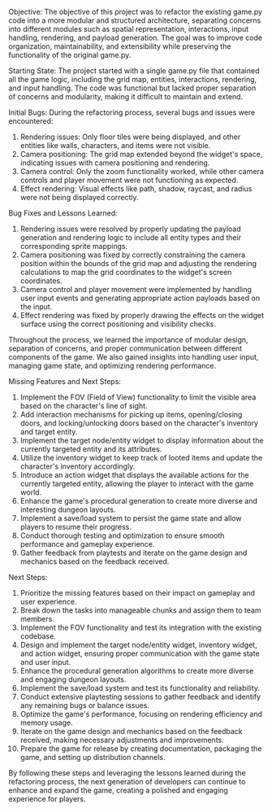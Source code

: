 Objective:
The objective of this project was to refactor the existing game.py code into a more modular and structured architecture, separating concerns into different modules such as spatial representation, interactions, input handling, rendering, and payload generation. The goal was to improve code organization, maintainability, and extensibility while preserving the functionality of the original game.py.

Starting State:
The project started with a single game.py file that contained all the game logic, including the grid map, entities, interactions, rendering, and input handling. The code was functional but lacked proper separation of concerns and modularity, making it difficult to maintain and extend.

Initial Bugs:
During the refactoring process, several bugs and issues were encountered:
1. Rendering issues: Only floor tiles were being displayed, and other entities like walls, characters, and items were not visible.
2. Camera positioning: The grid map extended beyond the widget's space, indicating issues with camera positioning and rendering.
3. Camera control: Only the zoom functionality worked, while other camera controls and player movement were not functioning as expected.
4. Effect rendering: Visual effects like path, shadow, raycast, and radius were not being displayed correctly.

Bug Fixes and Lessons Learned:
1. Rendering issues were resolved by properly updating the payload generation and rendering logic to include all entity types and their corresponding sprite mappings.
2. Camera positioning was fixed by correctly constraining the camera position within the bounds of the grid map and adjusting the rendering calculations to map the grid coordinates to the widget's screen coordinates.
3. Camera control and player movement were implemented by handling user input events and generating appropriate action payloads based on the input.
4. Effect rendering was fixed by properly drawing the effects on the widget surface using the correct positioning and visibility checks.

Throughout the process, we learned the importance of modular design, separation of concerns, and proper communication between different components of the game. We also gained insights into handling user input, managing game state, and optimizing rendering performance.

Missing Features and Next Steps:
1. Implement the FOV (Field of View) functionality to limit the visible area based on the character's line of sight.
2. Add interaction mechanisms for picking up items, opening/closing doors, and locking/unlocking doors based on the character's inventory and target entity.
3. Implement the target node/entity widget to display information about the currently targeted entity and its attributes.
4. Utilize the inventory widget to keep track of looted items and update the character's inventory accordingly.
5. Introduce an action widget that displays the available actions for the currently targeted entity, allowing the player to interact with the game world.
6. Enhance the game's procedural generation to create more diverse and interesting dungeon layouts.
7. Implement a save/load system to persist the game state and allow players to resume their progress.
8. Conduct thorough testing and optimization to ensure smooth performance and gameplay experience.
9. Gather feedback from playtests and iterate on the game design and mechanics based on the feedback received.

Next Steps:
1. Prioritize the missing features based on their impact on gameplay and user experience.
2. Break down the tasks into manageable chunks and assign them to team members.
3. Implement the FOV functionality and test its integration with the existing codebase.
4. Design and implement the target node/entity widget, inventory widget, and action widget, ensuring proper communication with the game state and user input.
5. Enhance the procedural generation algorithms to create more diverse and engaging dungeon layouts.
6. Implement the save/load system and test its functionality and reliability.
7. Conduct extensive playtesting sessions to gather feedback and identify any remaining bugs or balance issues.
8. Optimize the game's performance, focusing on rendering efficiency and memory usage.
9. Iterate on the game design and mechanics based on the feedback received, making necessary adjustments and improvements.
10. Prepare the game for release by creating documentation, packaging the game, and setting up distribution channels.

By following these steps and leveraging the lessons learned during the refactoring process, the next generation of developers can continue to enhance and expand the game, creating a polished and engaging experience for players.